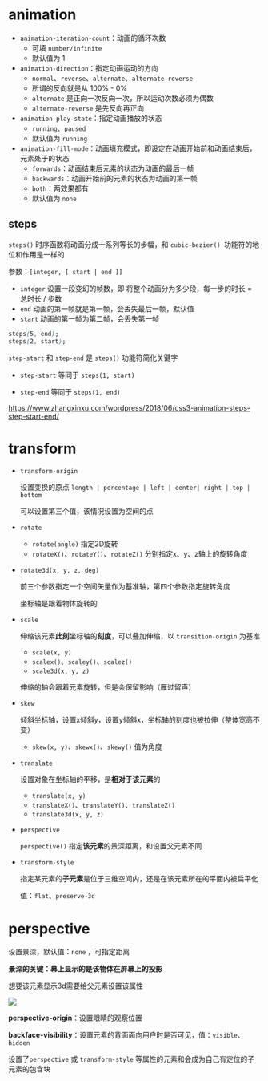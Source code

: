 # animation

- `animation-iteration-count`：动画的循环次数
  - 可填 `number/infinite`
  - 默认值为 1
- `animation-direction`：指定动画运动的方向
  - `normal`、`reverse`、`alternate`、`alternate-reverse`
  - 所谓的反向就是从 100% - 0%
  - `alternate` 是正向一次反向一次，所以运动次数必须为偶数
  - `alternate-reverse` 是先反向再正向
- `animation-play-state`：指定动画播放的状态
  -  `running`、`paused`
  - 默认值为 `running`
- `animation-fill-mode`：动画填充模式，即设定在动画开始前和动画结束后，元素处于的状态
  - `forwards`：动画结束后元素的状态为动画的最后一帧
  - `backwards`：动画开始前的元素的状态为动画的第一帧
  - `both`：两效果都有
  - 默认值为 `none`

## steps

`steps()` 时序函数将动画分成一系列等长的步幅，和 `cubic-bezier() `功能符的地位和作用是一样的

参数：`[integer, [ start | end ]]`

- `integer` 设置一段变幻的帧数，即 将整个动画分为多少段，每一步的时长 = 总时长 / 步数
- `end` 动画的第一帧就是第一帧，会丢失最后一帧，默认值
- `start` 动画的第一帧为第二帧，会丢失第一帧

```css
steps(5, end);
steps(2, start);
```

`step-start` 和 `step-end` 是 `steps()` 功能符简化关键字

- `step-start` 等同于 `steps(1, start)`

- `step-end` 等同于 `steps(1, end)`

https://www.zhangxinxu.com/wordpress/2018/06/css3-animation-steps-step-start-end/

# transform

- `transform-origin` 

  设置变换的原点     `length | percentage | left | center| right | top | bottom` 

  可以设置第三个值，该情况设置为空间的点

- `rotate` 
  
  - `rotate(angle)`    指定2D旋转
  - `rotateX()`、`rotateY()`、`rotateZ()`  分别指定x、y、z轴上的旋转角度
  
- `rotate3d(x, y, z, deg)` 

  前三个参数指定一个空间矢量作为基准轴，第四个参数指定旋转角度


  坐标轴是跟着物体旋转的

- `scale`

  伸缩该元素**此刻**坐标轴的**刻度**，可以叠加伸缩，以 `transition-origin` 为基准

  - `scale(x, y)`
  - `scalex()`、`scaley()`、`scalez()`
  - `scale3d(x, y, z)`
  
  伸缩的轴会跟着元素旋转，但是会保留影响（雁过留声）

- `skew`

  倾斜坐标轴，设置x倾斜y，设置y倾斜x，坐标轴的刻度也被拉伸（整体宽高不变）

  - `skew(x, y)`、`skewx()`、`skewy()`    值为角度
  
- `translate`

  设置对象在坐标轴的平移，是**相对于该元素**的

  - `translate(x, y)`
  - `translateX()`、`translateY()`、`translateZ()`
  - `translate3d(x, y, z)`

- `perspective`

  `perspective()` 指定**该元素**的景深距离，和设置父元素不同

- `transform-style`

  指定某元素的**子元素**是位于三维空间内，还是在该元素所在的平面内被扁平化

  值：`flat`、`preserve-3d`

# perspective

设置景深，默认值：`none` ，可指定距离

**景深的关键：幕上显示的是该物体在屏幕上的投影**

想要该元素显示3d需要给父元素设置该属性

![](assets/景深.png)

**perspective-origin**：设置眼睛的观察位置

**backface-visibility**：设置元素的背面面向用户时是否可见，值：`visible`、`hidden`

设置了`perspective` 或 `transform-style` 等属性的元素和会成为自己有定位的子元素的包含块

